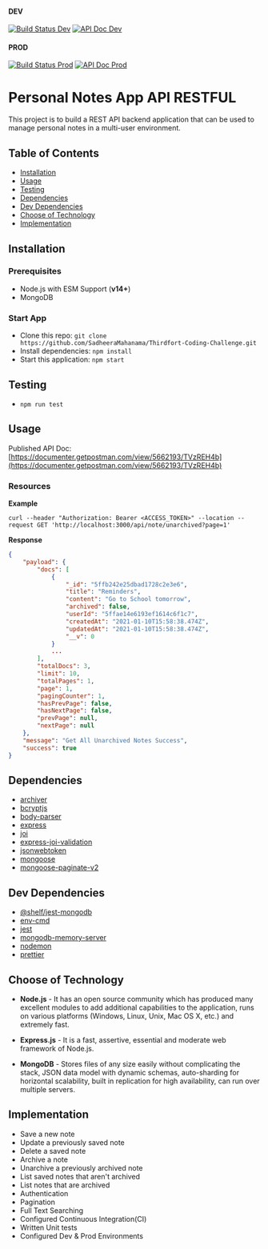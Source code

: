 #### DEV

[![Build Status Dev](https://github.com/SadheeraMahanama/Thirdfort-Coding-Challenge/workflows/Note-App%20CI/badge.svg?branch=dev)](https://github.com/SadheeraMahanama/Thirdfort-Coding-Challenge/actions)
[![API Doc Dev](https://img.shields.io/badge/API-Doc-brightgreen)](https://documenter.getpostman.com/view/5662193/TVzREH4b)

#### PROD

[![Build Status Prod](https://github.com/SadheeraMahanama/Thirdfort-Coding-Challenge/workflows/Note-App%20CI/badge.svg?branch=master)](https://github.com/SadheeraMahanama/Thirdfort-Coding-Challenge/actions)
[![API Doc Prod](https://img.shields.io/badge/API-Doc-brightgreen)](https://documenter.getpostman.com/view/5662193/TVzREH4b)

# Personal Notes App API RESTFUL

This project is to build a REST API backend application that can be used to manage personal notes in a multi-user environment.

## Table of Contents

- [Installation](#installation)
- [Usage](#usage)
- [Testing](#testing)
- [Dependencies](#dependencies)
- [Dev Dependencies](#dev_dependencies)
- [Choose of Technology](#technologies)
- [Implementation](#implementation)

<a name="installation"></a>

## Installation

### Prerequisites

- Node.js with ESM Support (**v14+**)
- MongoDB

### Start App

- Clone this repo: `git clone https://github.com/SadheeraMahanama/Thirdfort-Coding-Challenge.git`
- Install dependencies: `npm install`
- Start this application: `npm start`

<a name="testing"></a>

## Testing

- `npm run test`

<a name="usage"></a>

## Usage

Published API Doc: [https://documenter.getpostman.com/view/5662193/TVzREH4b](https://documenter.getpostman.com/view/5662193/TVzREH4b)

### Resources

**Example**

```
curl --header "Authorization: Bearer <ACCESS_TOKEN>" --location --request GET 'http://localhost:3000/api/note/unarchived?page=1'
```

**Response**

```json
{
    "payload": {
        "docs": [
            {
                "_id": "5ffb242e25dbad1728c2e3e6",
                "title": "Reminders",
                "content": "Go to School tomorrow",
                "archived": false,
                "userId": "5ffae14e6193ef1614c6f1c7",
                "createdAt": "2021-01-10T15:58:38.474Z",
                "updatedAt": "2021-01-10T15:58:38.474Z",
                "__v": 0
            }
            ...
        ],
        "totalDocs": 3,
        "limit": 10,
        "totalPages": 1,
        "page": 1,
        "pagingCounter": 1,
        "hasPrevPage": false,
        "hasNextPage": false,
        "prevPage": null,
        "nextPage": null
    },
    "message": "Get All Unarchived Notes Success",
    "success": true
}
```

<a name="dependencies"></a>

## Dependencies

- [archiver](https://www.npmjs.com/package/archiver)
- [bcryptjs](https://www.npmjs.com/package/bcryptjs)
- [body-parser](https://www.npmjs.com/package/body-parser)
- [express](https://www.npmjs.com/package/express)
- [joi](https://www.npmjs.com/package/joi)
- [express-joi-validation](https://www.npmjs.com/package/express-joi-validation)
- [jsonwebtoken](https://www.npmjs.com/package/jsonwebtoken)
- [mongoose](https://www.npmjs.com/package/mongoose)
- [mongoose-paginate-v2](https://www.npmjs.com/package/mongoose-paginate-v2)

<a name="dev_dependencies"></a>

## Dev Dependencies

- [@shelf/jest-mongodb](https://www.npmjs.com/package/@shelf/jest-mongodb)
- [env-cmd](https://www.npmjs.com/package/env-cmd)
- [jest](https://www.npmjs.com/package/jest)
- [mongodb-memory-server](https://www.npmjs.com/package/mongodb-memory-server)
- [nodemon](https://www.npmjs.com/package/nodemon)
- [prettier](https://www.npmjs.com/package/prettier)

<a name="technologies"></a>

## Choose of Technology

- **Node.js** - It has an open source community which has produced many excellent modules to add additional capabilities to the application, runs on various platforms (Windows, Linux, Unix, Mac OS X, etc.) and extremely fast.

- **Express.js** - It is a fast, assertive, essential and moderate web framework of Node.js.

- **MongoDB** - Stores files of any size easily without complicating the stack, JSON data model with dynamic schemas, auto-sharding for horizontal scalability, built in replication for high availability, can run over multiple servers.

<a name="key_features"></a>

## Implementation

- Save a new note
- Update a previously saved note
- Delete a saved note
- Archive a note
- Unarchive a previously archived note
- List saved notes that aren't archived
- List notes that are archived
- Authentication
- Pagination
- Full Text Searching
- Configured Continuous Integration(CI)
- Written Unit tests
- Configured Dev & Prod Environments
